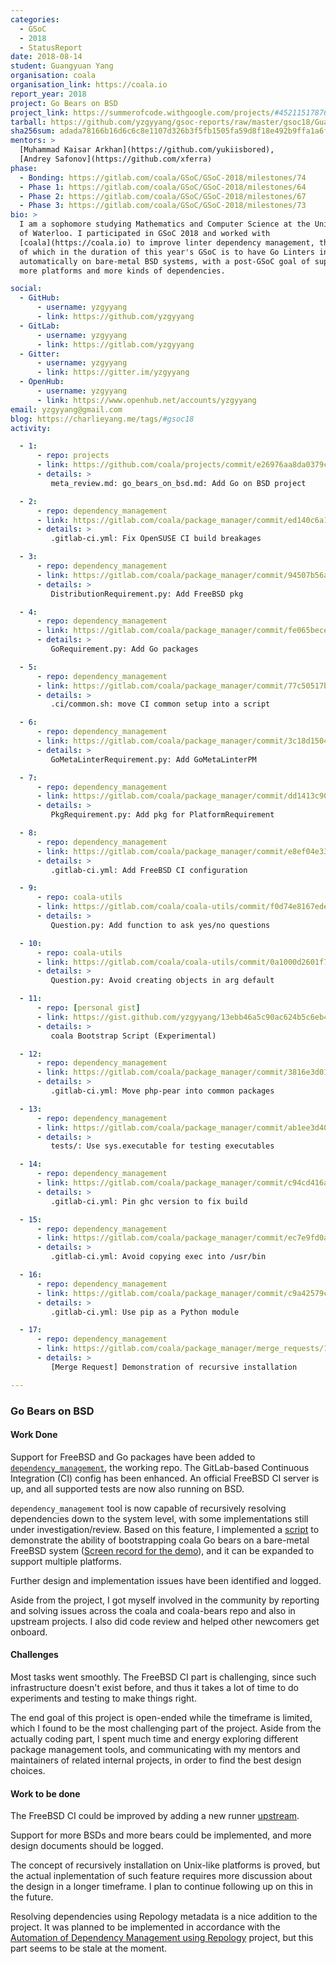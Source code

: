 ```yaml
---
categories:
  - GSoC
  - 2018
  - StatusReport
date: 2018-08-14
student: Guangyuan Yang
organisation: coala
organisation_link: https://coala.io
report_year: 2018
project: Go Bears on BSD
project_link: https://summerofcode.withgoogle.com/projects/#4521151787696128
tarball: https://github.com/yzgyyang/gsoc-reports/raw/master/gsoc18/GuangyuanYang-coala-gsoc18.tar.gz
sha256sum: adada78166b16d6c6c8e1107d326b3f5fb1505fa59d8f18e492b9ffa1a6f0f09
mentors: >
  [Muhammad Kaisar Arkhan](https://github.com/yukiisbored),
  [Andrey Safonov](https://github.com/xferra)
phase:
  - Bonding: https://gitlab.com/coala/GSoC/GSoC-2018/milestones/74
  - Phase 1: https://gitlab.com/coala/GSoC/GSoC-2018/milestones/64
  - Phase 2: https://gitlab.com/coala/GSoC/GSoC-2018/milestones/67
  - Phase 3: https://gitlab.com/coala/GSoC/GSoC-2018/milestones/73
bio: >
  I am a sophomore studying Mathematics and Computer Science at the University
  of Waterloo. I participated in GSoC 2018 and worked with
  [coala](https://coala.io) to improve linter dependency management, the goal
  of which in the duration of this year's GSoC is to have Go Linters installed
  automatically on bare-metal BSD systems, with a post-GSoC goal of supporting
  more platforms and more kinds of dependencies.

social:
  - GitHub:
      - username: yzgyyang
      - link: https://github.com/yzgyyang
  - GitLab:
      - username: yzgyyang
      - link: https://gitlab.com/yzgyyang
  - Gitter:
      - username: yzgyyang
      - link: https://gitter.im/yzgyyang
  - OpenHub:
      - username: yzgyyang
      - link: https://www.openhub.net/accounts/yzgyyang
email: yzgyyang@gmail.com
blog: https://charlieyang.me/tags/#gsoc18
activity:

  - 1:
      - repo: projects
      - link: https://github.com/coala/projects/commit/e26976aa8da0379c39a4d294ee6cb6e213db1668
      - details: >
         meta_review.md: go_bears_on_bsd.md: Add Go on BSD project

  - 2:
      - repo: dependency_management
      - link: https://gitlab.com/coala/package_manager/commit/ed140c6a1d76520e38ed7d2a2ba003f0735cb000
      - details: >
         .gitlab-ci.yml: Fix OpenSUSE CI build breakages

  - 3:
      - repo: dependency_management
      - link: https://gitlab.com/coala/package_manager/commit/94507b56ad0bf101fe1a8fbc7e9d502dbc1c3ea7
      - details: >
         DistributionRequirement.py: Add FreeBSD pkg

  - 4:
      - repo: dependency_management
      - link: https://gitlab.com/coala/package_manager/commit/fe065becef284b84f2193e36ae417e82e1da7eff
      - details: >
         GoRequirement.py: Add Go packages

  - 5:
      - repo: dependency_management
      - link: https://gitlab.com/coala/package_manager/commit/77c50517b0a47f772950bf13bff5d665389ecb52
      - details: >
         .ci/common.sh: move CI common setup into a script

  - 6:
      - repo: dependency_management
      - link: https://gitlab.com/coala/package_manager/commit/3c18d1504b6f6d282fa15ae7058829aa7369aed7
      - details: >
         GoMetaLinterRequirement.py: Add GoMetaLinterPM

  - 7:
      - repo: dependency_management
      - link: https://gitlab.com/coala/package_manager/commit/dd1413c9057d7f75db0e1856cfba4a3894400a35
      - details: >
         PkgRequirement.py: Add pkg for PlatformRequirement

  - 8:
      - repo: dependency_management
      - link: https://gitlab.com/coala/package_manager/commit/e8ef04e33b5f00f6d751a5450e90d795a778c236
      - details: >
         .gitlab-ci.yml: Add FreeBSD CI configuration

  - 9:
      - repo: coala-utils
      - link: https://gitlab.com/coala/coala-utils/commit/f0d74e8167edef7b69c3ec6ef4a8f0b3bdb13844
      - details: >
         Question.py: Add function to ask yes/no questions

  - 10:
      - repo: coala-utils
      - link: https://gitlab.com/coala/coala-utils/commit/0a1000d2601f7a53b2034869cffead422d6efc1a
      - details: >
         Question.py: Avoid creating objects in arg default

  - 11:
      - repo: [personal gist]
      - link: https://gist.github.com/yzgyyang/13ebb46a5c90ac624b5c6eb43deedc0d/9e5591f526917a36fcd3390d4a52901a5af1911f
      - details: >
         coala Bootstrap Script (Experimental)

  - 12:
      - repo: dependency_management
      - link: https://gitlab.com/coala/package_manager/commit/3816e3d01cd2418941f23001b95027511ac58e95
      - details: >
         .gitlab-ci.yml: Move php-pear into common packages

  - 13:
      - repo: dependency_management
      - link: https://gitlab.com/coala/package_manager/commit/ab1ee3d40d8c3f5b64055d9520e0b8bbdd88b604
      - details: >
         tests/: Use sys.executable for testing executables

  - 14:
      - repo: dependency_management
      - link: https://gitlab.com/coala/package_manager/commit/c94cd416ab03c5838edd7ff0099350233df9eac2
      - details: >
         .gitlab-ci.yml: Pin ghc version to fix build

  - 15:
      - repo: dependency_management
      - link: https://gitlab.com/coala/package_manager/commit/ec7e9fd0a855df299596c72a73bdefd1b7bc1202
      - details: >
         .gitlab-ci.yml: Avoid copying exec into /usr/bin

  - 16:
      - repo: dependency_management
      - link: https://gitlab.com/coala/package_manager/commit/c9a42579caf278faf4849ca00e9f64f3a58b960b
      - details: >
         .gitlab-ci.yml: Use pip as a Python module

  - 17:
      - repo: dependency_management
      - link: https://gitlab.com/coala/package_manager/merge_requests/152/diffs?commit_id=29306af9e0aadd5117e764496828171c3250b380
      - details: >
         [Merge Request] Demonstration of recursive installation

---
```


### Go Bears on BSD

#### Work Done

Support for FreeBSD and Go packages have been added to
[`dependency_management`](https://gitlab.com/coala/package_manager), the
working repo. The GitLab-based Continuous Integration (CI) config has been
enhanced. An official FreeBSD CI server is up, and all supported tests are now
also running on BSD.

`dependency_management` tool is now capable of recursively resolving
dependencies down to the system level, with some implementations still under
investigation/review. Based on this feature, I implemented a
[script](https://gist.github.com/yzgyyang/13ebb46a5c90ac624b5c6eb43deedc0d) to
demonstrate the ability of bootstrapping coala Go bears on a bare-metal FreeBSD
system
([Screen record for the demo](https://asciinema.org/a/0poVbHE7lqehV4islFo6cptjb)),
and it can be expanded to support multiple platforms.

Further design and implementation issues have been identified and logged.

Aside from the project, I got myself involved in the community by reporting and
solving issues across the coala and coala-bears repo and also in upstream
projects. I also did code review and helped other newcomers get onboard.

#### Challenges

Most tasks went smoothly. The FreeBSD CI part is challenging, since such
infrastructure doesn't exist before, and thus it takes a lot of time to do
experiments and testing to make things right.

The end goal of this project is open-ended while the timeframe is limited,
which I found to be the most challenging part of the project. Aside from the
actually coding part, I spent much time and energy exploring different package
management tools, and communicating with my mentors and maintainers of related
internal projects, in order to find the best design choices.

#### Work to be done

The FreeBSD CI could be improved by adding a new runner
[upstream](https://gitlab.com/gitlab-org/gitlab-runner/issues/3358).

Support for more BSDs and more bears could be implemented, and more design
documents should be logged.

The concept of recursively installation on Unix-like platforms is proved, but
the actual inplementation of such feature requires more discussion about the
design in a longer timeframe. I plan to continue following up on this in the
future.

Resolving dependencies using Repology metadata is a nice addition to the
project. It was planned to be implemented in accordance with the
[Automation of Dependency Management using Repology](https://projects.coala.io/#/projects?project=automation_of_dependency_management_using_repology&lang=en)
project, but this part seems to be stale at the moment.
